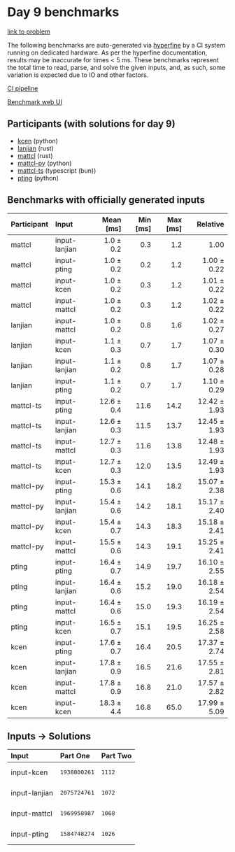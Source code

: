 # Day 9 benchmarks

[link to problem](https://adventofcode.com/2023/day/9)

The following benchmarks are auto-generated via
[hyperfine](https://github.com/sharkdp/hyperfine) by a CI system running on
dedicated hardware. As per the hyperfine documentation, results may be
inaccurate for times < 5 ms. These benchmarks represent the total time to read,
parse, and solve the given inputs, and, as such, some variation is expected due
to IO and other factors.

[CI pipeline](http://ci.papercode.net:8080/teams/main/pipelines/aoc2023)

[Benchmark web UI](https://aoc.ancalagon.black)


## Participants (with solutions for day 9)

- [kcen](https://github.com/kcen/aoc2023) (python)
- [lanjian](https://github.com/lanjian/aoc-2023) (rust)
- [mattcl](https://github.com/mattcl/aoc2023) (rust)
- [mattcl-py](https://github.com/mattcl/aoc2023-py) (python)
- [mattcl-ts](https://github.com/mattcl/aoc2023-js) (typescript (bun))
- [pting](https://github.com/pting/aoc2023) (python)


## Benchmarks with officially generated inputs

| Participant | Input | Mean [ms] | Min [ms] | Max [ms] | Relative |
|:---|:---|---:|---:|---:|---:|
| mattcl | input-lanjian | 1.0 ± 0.2 | 0.3 | 1.2 | 1.00 |
| mattcl | input-pting | 1.0 ± 0.2 | 0.2 | 1.2 | 1.00 ± 0.22 |
| mattcl | input-kcen | 1.0 ± 0.2 | 0.3 | 1.2 | 1.01 ± 0.22 |
| mattcl | input-mattcl | 1.0 ± 0.2 | 0.3 | 1.2 | 1.02 ± 0.22 |
| lanjian | input-mattcl | 1.0 ± 0.2 | 0.8 | 1.6 | 1.02 ± 0.27 |
| lanjian | input-kcen | 1.1 ± 0.3 | 0.7 | 1.7 | 1.07 ± 0.30 |
| lanjian | input-lanjian | 1.1 ± 0.2 | 0.8 | 1.7 | 1.07 ± 0.28 |
| lanjian | input-pting | 1.1 ± 0.2 | 0.7 | 1.7 | 1.10 ± 0.29 |
| mattcl-ts | input-pting | 12.6 ± 0.4 | 11.6 | 14.2 | 12.42 ± 1.93 |
| mattcl-ts | input-lanjian | 12.6 ± 0.3 | 11.5 | 13.7 | 12.45 ± 1.93 |
| mattcl-ts | input-mattcl | 12.7 ± 0.3 | 11.6 | 13.8 | 12.48 ± 1.93 |
| mattcl-ts | input-kcen | 12.7 ± 0.3 | 12.0 | 13.5 | 12.49 ± 1.93 |
| mattcl-py | input-pting | 15.3 ± 0.6 | 14.1 | 18.2 | 15.07 ± 2.38 |
| mattcl-py | input-lanjian | 15.4 ± 0.6 | 14.2 | 18.1 | 15.17 ± 2.40 |
| mattcl-py | input-kcen | 15.4 ± 0.7 | 14.3 | 18.3 | 15.18 ± 2.41 |
| mattcl-py | input-mattcl | 15.5 ± 0.6 | 14.3 | 19.1 | 15.25 ± 2.41 |
| pting | input-pting | 16.4 ± 0.7 | 14.9 | 19.7 | 16.10 ± 2.55 |
| pting | input-lanjian | 16.4 ± 0.6 | 15.2 | 19.0 | 16.18 ± 2.54 |
| pting | input-mattcl | 16.4 ± 0.6 | 15.0 | 19.3 | 16.19 ± 2.54 |
| pting | input-kcen | 16.5 ± 0.7 | 15.1 | 19.5 | 16.25 ± 2.58 |
| kcen | input-pting | 17.6 ± 0.7 | 16.4 | 20.5 | 17.37 ± 2.74 |
| kcen | input-lanjian | 17.8 ± 0.9 | 16.5 | 21.6 | 17.55 ± 2.81 |
| kcen | input-mattcl | 17.8 ± 0.9 | 16.8 | 21.0 | 17.57 ± 2.82 |
| kcen | input-kcen | 18.3 ± 4.4 | 16.8 | 65.0 | 17.99 ± 5.09 |


## Inputs -> Solutions

| Input | Part One | Part Two |
|:---|:---|:---|
|input-kcen|<pre>1938800261</pre>|<pre>1112</pre>|
|input-lanjian|<pre>2075724761</pre>|<pre>1072</pre>|
|input-mattcl|<pre>1969958987</pre>|<pre>1068</pre>|
|input-pting|<pre>1584748274</pre>|<pre>1026</pre>|